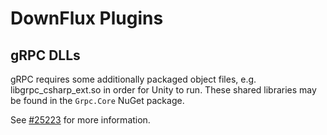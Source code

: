 # DownFlux Plugins

## gRPC DLLs

gRPC requires some additionally packaged object files, e.g.
libgrpc_csharp_ext.so in order for Unity to run. These shared libraries may be
found in the `Grpc.Core` NuGet package.

See [#25223](https://github.com/grpc/grpc/issues/25223) for more information.
